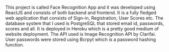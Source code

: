 This project is called Face Recognition App and it was developed using ReactJS and consists of both backend and frontend. It is a fully fledged web application that consists of Sign-in, Registration, User Scores etc. The database system that I used is PostgreSQL that stored email id, passwords, scores and all. It is deployed in Heroku which is a pretty good medium of website deployment. 
The API used is Image Recognition API by Clarifai. User passwords were stored using Bcrpyt which is a password hashing function. 
